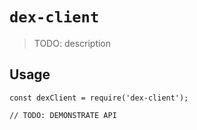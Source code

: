 # `dex-client`

> TODO: description

## Usage

```
const dexClient = require('dex-client');

// TODO: DEMONSTRATE API
```
